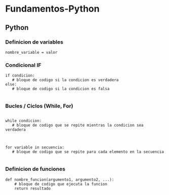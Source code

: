 # Fundamentos-Python

## Python 

### Definicion de variables 
```
nombre_variable = valor
```

### Condicional IF 
```
if condicion:
   # bloque de codigo si la condicion es verdadera
else:
   # bloque de codigo si la condicion es falsa


```
### Bucles / Ciclos (While, For) 
```

while condicion:
   # bloque de codigo que se repite mientras la condicion sea verdadera


```
```

for variable in secuencia:
   # bloque de codigo que se repite para cada elemento en la secuencia


```

### Definicion de funciones 

```
def nombre_funcion(argumento1, argumento2, ...):
    # bloque de codigo que ejecuta la funcion
    return resultado

```

